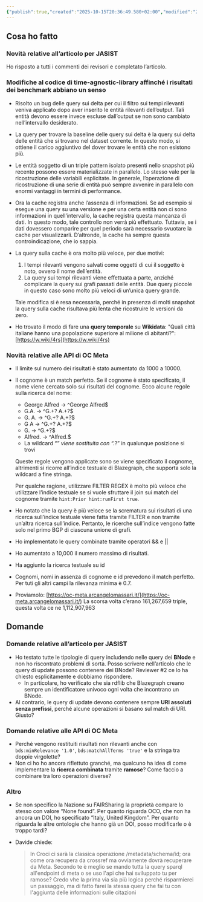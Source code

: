 ```yaml
---
{"publish":true,"created":"2025-10-15T20:36:49.580+02:00","modified":"2025-10-15T19:37:04.000+02:00","cssclasses":""}
---
```



## Cosa ho fatto

### Novità relative all’articolo per JASIST

Ho risposto a tutti i commenti dei revisori e completato l’articolo.

### Modifiche al codice di time-agnostic-library affinché i risultati dei benchmark abbiano un senso

- Risolto un bug delle query sui delta per cui il filtro sui tempi rilevanti veniva applicato dopo aver inserito le entità rilevanti dell’output. Tali entità devono essere invece escluse dall’output se non sono cambiato nell’intervallo desiderato.
- La query per trovare la baseline delle query sui delta è la query sui delta delle entità che si trovano nel dataset corrente. In questo modo, si ottiene il carico aggiuntivo del dover trovare le entità che non esistono più.
- Le entità soggetto di un triple pattern isolato presenti nello snapshot più recente possono essere materializzate in parallelo. Lo stesso vale per la ricostruzione delle variabili esplicitate. In generale, l’operazione di ricostruzione di una serie di entità può sempre avvenire in parallelo con enormi vantaggi in termini di performance.
- Ora la cache registra anche l’assenza di informazioni. Se ad esempio si esegue una query su una versione e per una certa entità non ci sono informazioni in quell’intervallo, la cache registra questa mancanza di dati. In questo modo, tale controllo non verrà più effettuato. Tuttavia, se i dati dovessero comparire per quel periodo sarà necessario svuotare la cache per visualizzarli. D’altronde, la cache ha sempre questa controindicazione, che io sappia.
- La query sulla cache è ora molto più veloce, per due motivi:
    1. I tempi rilevanti vengono salvati come oggetti di cui il soggetto è noto, ovvero il nome dell’entità.
    2. La query sui tempi rilevanti viene effettuata a parte, anziché complicare la query sui grafi passati delle entità. Due query piccole in questo caso sono molto più veloci di un’unica query grande.
    
    Tale modifica si è resa necessaria, perché in presenza di molti snapshot la query sulla cache risultava più lenta che ricostruire le versioni da zero.
    
- Ho trovato il modo di fare una **query temporale** su **Wikidata**: "Quali città italiane hanno una popolazione superiore al milione di abitanti?": [https://w.wiki/4rs](https://w.wiki/4rs)

### Novità relative alle API di OC Meta

- Il limite sul numero dei risultati è stato aumentato da 1000 a 10000.
- Il cognome è un match perfetto. Se il cognome è stato specificato, il nome viene cercato solo sui risultati del cognome. Ecco alcune regole sulla ricerca del nome:
    - George Alfred → ^George Alfred$
    - G.A. → ^G.+? A.+?$
    - G. A. → ^G.+? A.+?$
    - G A → ^G.+? A.+?$
    - G. → ^G.+?$
    - Alfred. → ^Alfred.$
    - La wildcard “*” viene sostituita con “.*?” in qualunque posizione si trovi
    
    Queste regole vengono applicate sono se viene specificato il cognome, altrimenti si ricorre all’indice testuale di Blazegraph, che supporta solo la wildcard a fine stringa.
    
    Per qualche ragione, utilizzare FILTER REGEX è molto più veloce che utilizzare l’indice testuale se si vuole sfruttare il join sui match del cognome tramite `hint:Prior hint:runFirst true`.
    
- Ho notato che la query è più veloce se la scrematura sui risultati di una ricerca sull’indice testuale viene fatta tramite FILTER e non tramite un’altra ricerca sull’indice. Pertanto, le ricerche sull’indice vengono fatte solo nel primo BGP di ciascuna unione di grafi.
- Ho implementato le query combinate tramite operatori && e ||
- Ho aumentato a 10,000 il numero massimo di risultati.
- Ha aggiunto la ricerca testuale su id
- Cognomi, nomi in assenza di cognome e id prevedono il match perfetto. Per tuti gli altri campi la rilevanza minima è 0.7.
- Proviamolo: [https://oc-meta.arcangelomassari.it/](https://oc-meta.arcangelomassari.it/) La scorsa volta c’erano 161,267,659 triple, questa volta ce ne 1,112,907,963

## Domande

### Domande relative all’articolo per JASIST

- Ho testato tutte le tipologie di query includendo nelle query dei **BNode** e non ho riscontrato problemi di sorta. Posso scrivere nell’articolo che le query di update possono contenere dei BNode? Reviewer #2 ce lo ha chiesto esplicitamente e dobbiamo rispondere.
    - In particolare, ho verificato che sia rdflib che Blazegraph creano sempre un identificatore univoco ogni volta che incontrano un BNode.
- Al contrario, le query di update devono contenere sempre **URI assoluti senza prefissi**, perché alcune operazioni si basano sul match di URI. Giusto?

### Domande relative alle API di OC Meta

- Perché vengono restituiti risultati non rilevanti anche con `bds:minRelevance '1.0'`, `bds:matchAllTerms 'true'` e la stringa tra doppie virgolette?
- Non ci ho ho ancora riflettuto granché, ma qualcuno ha idea di come implementare la **ricerca combinata** tramite **ramose**? Come faccio a combinare tra loro operazioni diverse?

### Altro

- Se non specifico la Nazione su FAIRSharing la proprietà compare lo stesso con valore “None found”. Per quanto riguarda OCO, che non ha ancora un DOI, ho specificato “Italy, United Kingdom”. Per quanto riguarda le altre ontologie che hanno già un DOI, posso modificarle o è troppo tardi?
- Davide chiede:
    
    > In Croci ci sarà la classica operazione /metadata/schema/id; ora come ora recupera da crossref ma ovviamente dovrà recuperare da Meta. Secondo te è meglio se mando tutta la query sparql all'endpoint di meta o se uso l'api che hai sviluppato tu per ramose? Credo vhe la prima via sia più logica perché risparmierei un passaggio, ma di fatto farei la stessa query che fai tu con l'aggiunta delle informazioni sulle citazioni
    >